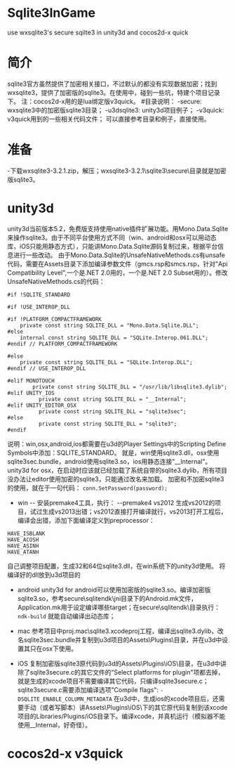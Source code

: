 # Sqlite3InGame
use wxsqlite3's secure sqilte3 in unity3d and cocos2d-x quick

简介
======
sqlite3官方虽然提供了加密相关接口，不过默认的都没有实现数据加密；找到wxsqlite3，提供了加密版的sqlite3。在使用中，碰到一些坑，特建个项目记录下。
注：cocos2d-x用的是lua绑定版v3quick。
#目录说明：
-secure: wxsqlite3中的加密版sqlite3目录；
-u3dsqlite3: unity3d项目例子；
-v3quick: v3quick用到的一些相关代码文件；
可以直接参考目录和例子，直接使用。

准备
=====
-下载wxsqlite3-3.2.1.zip，解压；wxsqlite3-3.2.1\sqlite3\secure\目录就是加密版sqlite3。

unity3d
=======
unity3d当前版本5.2，免费版支持使用native插件扩展功能。用Mono.Data.Sqlite来操作sqlite3。由于不同平台使用方式不同（win、android和osx可以用动态库，iOS只能用静态方式），只能讲Mono.Data.Sqlite源码复制过来，根据平台信息进行一些改动。
由于Mono.Data.Sqlite的UnsafeNativeMethods.cs有unsafe代码，需要在Assets目录下添加编译参数文件（gmcs.rsp和smcs.rsp，针对"Api Compatibility Level",一个是.NET 2.0用的，一个是.NET 2.0 Subset用的）。修改UnsafeNativeMethods.cs的代码：
```
#if !SQLITE_STANDARD

#if !USE_INTEROP_DLL

#if !PLATFORM_COMPACTFRAMEWORK
    private const string SQLITE_DLL = "Mono.Data.Sqlite.DLL";
#else
    internal const string SQLITE_DLL = "SQLite.Interop.061.DLL";
#endif // PLATFORM_COMPACTFRAMEWORK

#else
    private const string SQLITE_DLL = "SQLite.Interop.DLL";
#endif // USE_INTEROP_DLL

#elif MONOTOUCH
        private const string SQLITE_DLL = "/usr/lib/libsqlite3.dylib";
#elif UNITY_IOS
          private const string SQLITE_DLL = "__Internal";
#elif UNITY_EDITOR_OSX
          private const string SQLITE_DLL = "sqlite3sec";
#else
          private const string SQLITE_DLL = "sqlite3";
#endif
```
说明：win,osx,android,ios都需要在u3d的Player Settings中的Scripting Define Symbols中添加：SQLITE_STANDARD。
就是，win使用sqlite3.dll，osx使用sqlite3sec.bundle，android使用sqlite3.so，ios用静态连接"__Internal"。
unity3d for osx，在启动时应该就已经加载了系统自带的sqlite3.dylib，所有项目没办法让editor使用加密的sqlite3，只能通过改名来加载。
加密和不加密sqlite3的使用，就在于一句代码：
```conn.SetPassword(password);```

- win
-- 安装premake4工具，执行：
--premake4 vs2012
生成vs2012的项目，试过生成vs2013出错；vs2012直接打开编译就行，vs2013打开工程后，编译会出错，添加下面编译定义到preprocessor：
```
HAVE_ISBLANK
HAVE_ACOSH
HAVE_ASINH
HAVE_ATANH
```
自己调整项目配置，生成32和64位sqlite3.dll，在win系统下的unity3d使用。
将编译好的dll放到u3d项目的

- android
unity3d for android可以使用加密版的sqlite3.so。编译加密版sqlite3.so，参考secure\sqlitendk\jni目录下的Android.mk文件，Application.mk用于设定编译哪些target；在secure\sqlitendk\目录执行：
```ndk-build```
就能自动编译出动态库；

- mac
参考项目中proj.mac\sqlite3.xcodeproj工程，编译出sqlite3.dylib，改名sqlite3sec.bundle并复制到u3d项目的Assets\Plugins\目录，并在u3d中设置其只在osx下使用。

- iOS
复制加密版sqlite3原代码到u3d的Assets\Plugins\iOS\目录，在u3d中讲除了sqlite3secure.c的其它文件的“Select platforms for plugin"项都去掉，就是生成的xcode项目不需要编译其它代码，只编译sqlite3secure.c；sqlite3secure.c需要添加编译选项"Compile flags":
```-DSQLITE_ENABLE_COLUMN_METADATA```
在u3d中，生成ios的xcode项目后，还需要手动（或者写脚本）讲Assets\Plugins\iOS\下的其它原代码复制到该xcode项目的Libraries/Plugins/iOS目录下。编译xcode，并真机运行（模拟器不能使用__Internal，好奇怪）。


cocos2d-x v3quick
================




